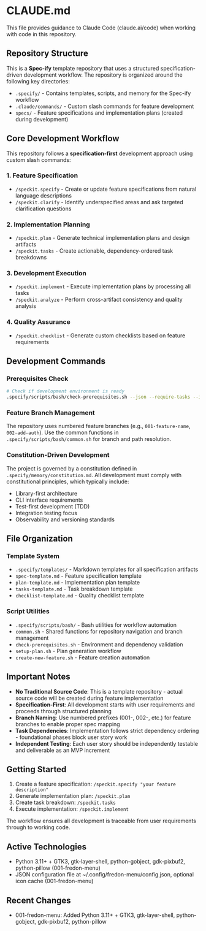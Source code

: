 # CLAUDE.md

This file provides guidance to Claude Code (claude.ai/code) when working with code in this repository.

## Repository Structure

This is a **Spec-ify** template repository that uses a structured specification-driven development workflow. The repository is organized around the following key directories:

- `.specify/` - Contains templates, scripts, and memory for the Spec-ify workflow
- `.claude/commands/` - Custom slash commands for feature development
- `specs/` - Feature specifications and implementation plans (created during development)

## Core Development Workflow

This repository follows a **specification-first** development approach using custom slash commands:

### 1. Feature Specification
- `/speckit.specify` - Create or update feature specifications from natural language descriptions
- `/speckit.clarify` - Identify underspecified areas and ask targeted clarification questions

### 2. Implementation Planning
- `/speckit.plan` - Generate technical implementation plans and design artifacts
- `/speckit.tasks` - Create actionable, dependency-ordered task breakdowns

### 3. Development Execution
- `/speckit.implement` - Execute implementation plans by processing all tasks
- `/speckit.analyze` - Perform cross-artifact consistency and quality analysis

### 4. Quality Assurance
- `/speckit.checklist` - Generate custom checklists based on feature requirements

## Development Commands

### Prerequisites Check
```bash
# Check if development environment is ready
.specify/scripts/bash/check-prerequisites.sh --json --require-tasks --include-tasks
```

### Feature Branch Management
The repository uses numbered feature branches (e.g., `001-feature-name`, `002-add-auth`). Use the common functions in `.specify/scripts/bash/common.sh` for branch and path resolution.

### Constitution-Driven Development
The project is governed by a constitution defined in `.specify/memory/constitution.md`. All development must comply with constitutional principles, which typically include:
- Library-first architecture
- CLI interface requirements
- Test-first development (TDD)
- Integration testing focus
- Observability and versioning standards

## File Organization

### Template System
- `.specify/templates/` - Markdown templates for all specification artifacts
- `spec-template.md` - Feature specification template
- `plan-template.md` - Implementation plan template
- `tasks-template.md` - Task breakdown template
- `checklist-template.md` - Quality checklist template

### Script Utilities
- `.specify/scripts/bash/` - Bash utilities for workflow automation
- `common.sh` - Shared functions for repository navigation and branch management
- `check-prerequisites.sh` - Environment and dependency validation
- `setup-plan.sh` - Plan generation workflow
- `create-new-feature.sh` - Feature creation automation

## Important Notes

- **No Traditional Source Code**: This is a template repository - actual source code will be created during feature implementation
- **Specification-First**: All development starts with user requirements and proceeds through structured planning
- **Branch Naming**: Use numbered prefixes (001-, 002-, etc.) for feature branches to enable proper spec mapping
- **Task Dependencies**: Implementation follows strict dependency ordering - foundational phases block user story work
- **Independent Testing**: Each user story should be independently testable and deliverable as an MVP increment

## Getting Started

1. Create a feature specification: `/speckit.specify "your feature description"`
2. Generate implementation plan: `/speckit.plan`
3. Create task breakdown: `/speckit.tasks`
4. Execute implementation: `/speckit.implement`

The workflow ensures all development is traceable from user requirements through to working code.

## Active Technologies
- Python 3.11+ + GTK3, gtk-layer-shell, python-gobject, gdk-pixbuf2, python-pillow (001-fredon-menu)
- JSON configuration file at ~/.config/fredon-menu/config.json, optional icon cache (001-fredon-menu)

## Recent Changes
- 001-fredon-menu: Added Python 3.11+ + GTK3, gtk-layer-shell, python-gobject, gdk-pixbuf2, python-pillow
